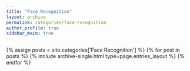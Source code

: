 ```yaml
---
title: "Face Recognition"
layout: archive
permalink: categories/face-recognition
author_profile: true
sidebar_main: true
---
```


{% assign posts = site.categories['Face Recognition'] %}
{% for post in posts %} {% include archive-single.html type=page.entries_layout %} {% endfor %}
